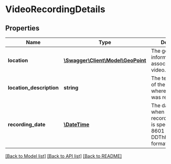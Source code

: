 # VideoRecordingDetails

## Properties
Name | Type | Description | Notes
------------ | ------------- | ------------- | -------------
**location** | [**\Swagger\Client\Model\GeoPoint**](GeoPoint.md) | The geolocation information associated with the video. | [optional] 
**location_description** | **string** | The text description of the location where the video was recorded. | [optional] 
**recording_date** | [**\DateTime**](\DateTime.md) | The date and time when the video was recorded. The value is specified in ISO 8601 (YYYY-MM-DDThh:mm:ss.sssZ) format. | [optional] 

[[Back to Model list]](../README.md#documentation-for-models) [[Back to API list]](../README.md#documentation-for-api-endpoints) [[Back to README]](../README.md)


